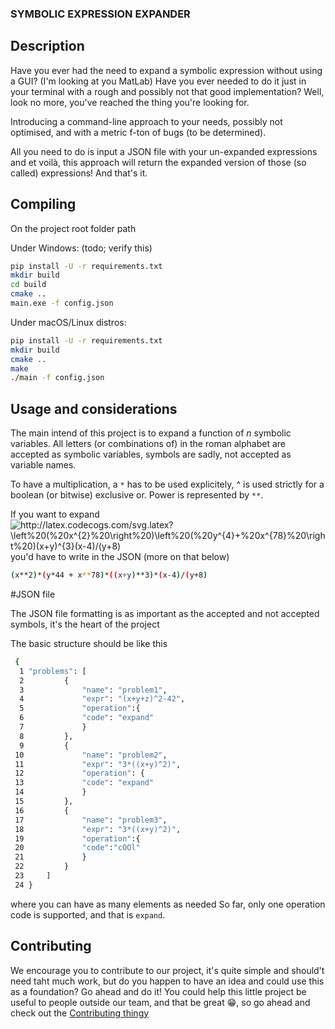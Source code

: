 ### SYMBOLIC EXPRESSION EXPANDER

## Description

Have you ever had the need to expand a symbolic expression without using a GUI? (I'm looking at you MatLab)
Have you ever needed to do it just in your terminal with a rough and possibly not that good implementation? Well, look no more, you've reached the thing you're looking for.

Introducing a command-line approach to your needs, possibly not optimised, and with a metric f-ton of bugs (to be determined).

All you need to do is input a JSON file with your un-expanded expressions and et voilà, this approach will return the expanded version of those (so called) expressions!
And that's it.

## Compiling

On the project root folder path

Under Windows: (todo; verify this)

```bash
pip install -U -r requirements.txt 
mkdir build
cd build
cmake ..
main.exe -f config.json
```

Under macOS/Linux distros:

```bash
pip install -U -r requirements.txt 
mkdir build
cmake ..
make
./main -f config.json
```

## Usage and considerations

The main intend of this project is to expand a function of _n_ symbolic variables.
All letters (or combinations of) in the roman alphabet are accepted as symbolic variables, symbols are sadly, not accepted as variable names.

To have a multiplication, a `*` has to be used explicitely, ^ is used strictly for a boolean (or bitwise) exclusive or. Power is represented by `**`.

If you want to expand <img src="http://latex.codecogs.com/svg.latex?\left%20(%20x^{2}%20\right%20)\left%20(%20y^{4}&plus;%20x^{78}%20\right%20)(x&plus;y)^{3}(x-4)/(y&plus;8)" title="http://latex.codecogs.com/svg.latex?\left%20(%20x^{2}%20\right%20)\left%20(%20y^{4}+%20x^{78}%20\right%20)(x+y)^{3}(x-4)/(y+8)" />
you'd have to write in the JSON (more on that below) 

```bash
(x**2)*(y*44 + x**78)*((x+y)**3)*(x-4)/(y+8)
```

#JSON file

The JSON file formatting is as important as the accepted and not accepted symbols, it's the heart of the project

The basic structure should be like this

```bash
 {
  1 "problems": [
  2         {
  3             "name": "problem1", 
  4             "expr": "(x+y+z)^2-42", 
  5             "operation":{ 
  6             "code": "expand" 
  7             }
  8         },
  9         {
 10             "name": "problem2",
 11             "expr": "3*((x+y)^2)",
 12             "operation": {
 13             "code": "expand"
 14             }
 15         },
 16         {
 17             "name": "problem3", 
 18             "expr": "3*((x+y)^2)",
 19             "operation":{
 20             "code":"cOOl"
 21             }
 22         }
 23     ]
 24 }
```

where you can have as many elements as needed
So far, only one operation code is supported, and that is `expand`.

## Contributing

We encourage you to contribute to our project, it's quite simple and should't need taht much work, but do you happen to have an idea and could use this as a foundation? Go ahead and do it! You could help this little project be useful to people outside our team, and that be great :grin:, so go ahead and check out the [Contributing thingy](CONTRIBUTING.md)
